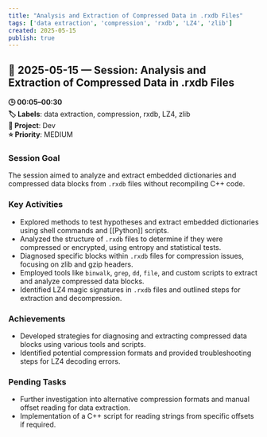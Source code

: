 ```yaml
---
title: "Analysis and Extraction of Compressed Data in .rxdb Files"
tags: ['data extraction', 'compression', 'rxdb', 'LZ4', 'zlib']
created: 2025-05-15
publish: true
---
```


## 📅 2025-05-15 — Session: Analysis and Extraction of Compressed Data in .rxdb Files

**🕒 00:05–00:30**  
**🏷️ Labels**: data extraction, compression, rxdb, LZ4, zlib  
**📂 Project**: Dev  
**⭐ Priority**: MEDIUM  


### Session Goal
The session aimed to analyze and extract embedded dictionaries and compressed data blocks from `.rxdb` files without recompiling C++ code.

### Key Activities
- Explored methods to test hypotheses and extract embedded dictionaries using shell commands and [[Python]] scripts.
- Analyzed the structure of `.rxdb` files to determine if they were compressed or encrypted, using entropy and statistical tests.
- Diagnosed specific blocks within `.rxdb` files for compression issues, focusing on zlib and gzip headers.
- Employed tools like `binwalk`, `grep`, `dd`, `file`, and custom scripts to extract and analyze compressed data blocks.
- Identified LZ4 magic signatures in `.rxdb` files and outlined steps for extraction and decompression.

### Achievements
- Developed strategies for diagnosing and extracting compressed data blocks using various tools and scripts.
- Identified potential compression formats and provided troubleshooting steps for LZ4 decoding errors.

### Pending Tasks
- Further investigation into alternative compression formats and manual offset reading for data extraction.
- Implementation of a C++ script for reading strings from specific offsets if required.
